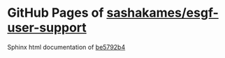 GitHub Pages of [sashakames/esgf-user-support](https://github.com/sashakames/esgf-user-support.git)
===
Sphinx html documentation of [be5792b4](https://github.com/sashakames/esgf-user-support/tree/be5792b431f7b882200eda8ad26edc51876a4317)
